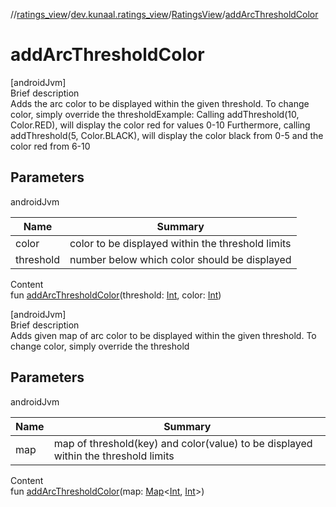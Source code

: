 //[ratings_view](../../index.md)/[dev.kunaal.ratings_view](../index.md)/[RatingsView](index.md)/[addArcThresholdColor](add-arc-threshold-color.md)



# addArcThresholdColor  
[androidJvm]  
Brief description  
Adds the arc color to be displayed within the given threshold. To change color, simply override the thresholdExample: Calling addThreshold(10, Color.RED), will display the color red for values 0-10 Furthermore, calling addThreshold(5, Color.BLACK), will display the color black from 0-5 and the color red from 6-10  
  


## Parameters  
  
androidJvm  
  
|  Name|  Summary| 
|---|---|
| color| color to be displayed within the threshold limits
| threshold| number below which color should be displayed
  
  
Content  
fun [addArcThresholdColor](add-arc-threshold-color.md)(threshold: [Int](https://kotlinlang.org/api/latest/jvm/stdlib/kotlin/-int/index.html), color: [Int](https://kotlinlang.org/api/latest/jvm/stdlib/kotlin/-int/index.html))  


[androidJvm]  
Brief description  
Adds given map of arc color to be displayed within the given threshold. To change color, simply override the threshold  
  


## Parameters  
  
androidJvm  
  
|  Name|  Summary| 
|---|---|
| map| map of threshold(key) and color(value) to be displayed within the threshold limits
  
  
Content  
fun [addArcThresholdColor](add-arc-threshold-color.md)(map: [Map](https://kotlinlang.org/api/latest/jvm/stdlib/kotlin.collections/-map/index.html)<[Int](https://kotlinlang.org/api/latest/jvm/stdlib/kotlin/-int/index.html), [Int](https://kotlinlang.org/api/latest/jvm/stdlib/kotlin/-int/index.html)>)  



